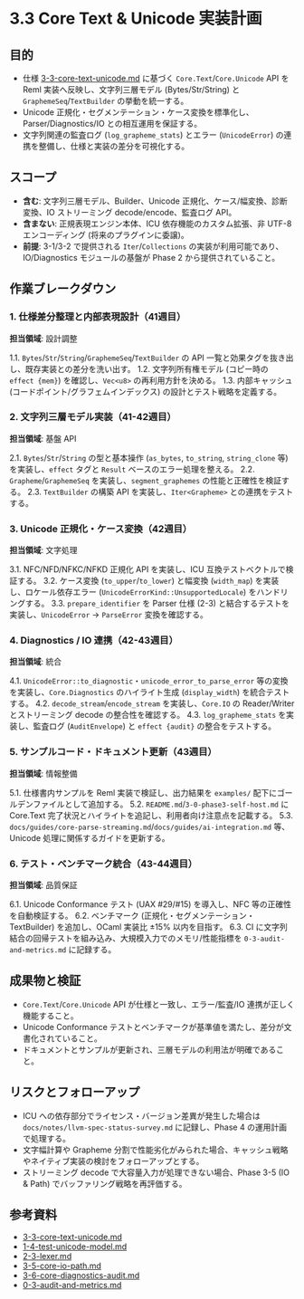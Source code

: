 # 3.3 Core Text & Unicode 実装計画

## 目的
- 仕様 [3-3-core-text-unicode.md](../../spec/3-3-core-text-unicode.md) に基づく `Core.Text`/`Core.Unicode` API を Reml 実装へ反映し、文字列三層モデル (Bytes/Str/String) と `GraphemeSeq`/`TextBuilder` の挙動を統一する。
- Unicode 正規化・セグメンテーション・ケース変換を標準化し、Parser/Diagnostics/IO との相互運用を保証する。
- 文字列関連の監査ログ (`log_grapheme_stats`) とエラー (`UnicodeError`) の連携を整備し、仕様と実装の差分を可視化する。

## スコープ
- **含む**: 文字列三層モデル、Builder、Unicode 正規化、ケース/幅変換、診断変換、IO ストリーミング decode/encode、監査ログ API。
- **含まない**: 正規表現エンジン本体、ICU 依存機能のカスタム拡張、非 UTF-8 エンコーディング (将来のプラグインに委譲)。
- **前提**: 3-1/3-2 で提供される `Iter`/`Collections` の実装が利用可能であり、IO/Diagnostics モジュールの基盤が Phase 2 から提供されていること。

## 作業ブレークダウン

### 1. 仕様差分整理と内部表現設計（41週目）
**担当領域**: 設計調整

1.1. `Bytes`/`Str`/`String`/`GraphemeSeq`/`TextBuilder` の API 一覧と効果タグを抜き出し、既存実装との差分を洗い出す。
1.2. 文字列所有権モデル (コピー時の `effect {mem}`) を確認し、`Vec<u8>` の再利用方針を決める。
1.3. 内部キャッシュ (コードポイント/グラフェムインデックス) の設計とテスト戦略を定義する。

### 2. 文字列三層モデル実装（41-42週目）
**担当領域**: 基盤 API

2.1. `Bytes`/`Str`/`String` の型と基本操作 (`as_bytes`, `to_string`, `string_clone` 等) を実装し、`effect` タグと `Result` ベースのエラー処理を整える。
2.2. `Grapheme`/`GraphemeSeq` を実装し、`segment_graphemes` の性能と正確性を検証する。
2.3. `TextBuilder` の構築 API を実装し、`Iter<Grapheme>` との連携をテストする。

### 3. Unicode 正規化・ケース変換（42週目）
**担当領域**: 文字処理

3.1. NFC/NFD/NFKC/NFKD 正規化 API を実装し、ICU 互換テストベクトルで検証する。
3.2. ケース変換 (`to_upper`/`to_lower`) と幅変換 (`width_map`) を実装し、ロケール依存エラー (`UnicodeErrorKind::UnsupportedLocale`) をハンドリングする。
3.3. `prepare_identifier` を Parser 仕様 (2-3) と結合するテストを実装し、`UnicodeError` → `ParseError` 変換を確認する。

### 4. Diagnostics / IO 連携（42-43週目）
**担当領域**: 統合

4.1. `UnicodeError::to_diagnostic`・`unicode_error_to_parse_error` 等の変換を実装し、`Core.Diagnostics` のハイライト生成 (`display_width`) を統合テストする。
4.2. `decode_stream`/`encode_stream` を実装し、`Core.IO` の Reader/Writer とストリーミング decode の整合性を確認する。
4.3. `log_grapheme_stats` を実装し、監査ログ (`AuditEnvelope`) と `effect {audit}` の整合をテストする。

### 5. サンプルコード・ドキュメント更新（43週目）
**担当領域**: 情報整備

5.1. 仕様書内サンプルを Reml 実装で検証し、出力結果を `examples/` 配下にゴールデンファイルとして追加する。
5.2. `README.md`/`3-0-phase3-self-host.md` に Core.Text 完了状況とハイライトを追記し、利用者向け注意点を記載する。
5.3. `docs/guides/core-parse-streaming.md`/`docs/guides/ai-integration.md` 等、Unicode 処理に関係するガイドを更新する。

### 6. テスト・ベンチマーク統合（43-44週目）
**担当領域**: 品質保証

6.1. Unicode Conformance テスト (UAX #29/#15) を導入し、NFC 等の正確性を自動検証する。
6.2. ベンチマーク (正規化・セグメンテーション・TextBuilder) を追加し、OCaml 実装比 ±15% 以内を目指す。
6.3. CI に文字列結合の回帰テストを組み込み、大規模入力でのメモリ/性能指標を `0-3-audit-and-metrics.md` に記録する。

## 成果物と検証
- `Core.Text`/`Core.Unicode` API が仕様と一致し、エラー/監査/IO 連携が正しく機能すること。
- Unicode Conformance テストとベンチマークが基準値を満たし、差分が文書化されていること。
- ドキュメントとサンプルが更新され、三層モデルの利用法が明確であること。

## リスクとフォローアップ
- ICU への依存部分でライセンス・バージョン差異が発生した場合は `docs/notes/llvm-spec-status-survey.md` に記録し、Phase 4 の運用計画で処理する。
- 文字幅計算や Grapheme 分割で性能劣化がみられた場合、キャッシュ戦略やネイティブ実装の検討をフォローアップとする。
- ストリーミング decode で大容量入力が処理できない場合、Phase 3-5 (IO & Path) でバッファリング戦略を再評価する。

## 参考資料
- [3-3-core-text-unicode.md](../../spec/3-3-core-text-unicode.md)
- [1-4-test-unicode-model.md](../../spec/1-4-test-unicode-model.md)
- [2-3-lexer.md](../../spec/2-3-lexer.md)
- [3-5-core-io-path.md](../../spec/3-5-core-io-path.md)
- [3-6-core-diagnostics-audit.md](../../spec/3-6-core-diagnostics-audit.md)
- [0-3-audit-and-metrics.md](0-3-audit-and-metrics.md)
